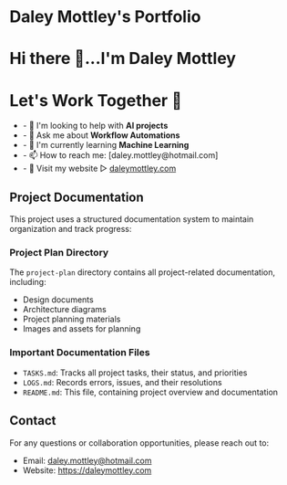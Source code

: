 # Daley Mottley's Portfolio

<div>
<h1>Hi there 👋...I'm Daley Mottley </h1>
  <div  align="left">
    <h1>Let's Work Together 🤝</h1>
    <ul>
    <li>- 🤔 I'm looking to help with <strong>AI projects</strong></li>
    <li>- 💬 Ask me about <strong>Workflow Automations</strong></li>
     <li>- 🌱 I'm currently learning <strong>Machine Learning</strong></li>
     <li>- 📫 How to reach me:  [daley.mottley@hotmail.com]</li>
     <li>- 🔗 Visit my website ▻  <a href="https://daleymottley.com">daleymottley.com</a></li>
    </ul>
  </div>
</div>

## Project Documentation

This project uses a structured documentation system to maintain organization and track progress:

### Project Plan Directory
The `project-plan` directory contains all project-related documentation, including:
- Design documents
- Architecture diagrams
- Project planning materials
- Images and assets for planning

### Important Documentation Files
- `TASKS.md`: Tracks all project tasks, their status, and priorities
- `LOGS.md`: Records errors, issues, and their resolutions
- `README.md`: This file, containing project overview and documentation

## Contact
For any questions or collaboration opportunities, please reach out to:
- Email: daley.mottley@hotmail.com
- Website: https://daleymottley.com
